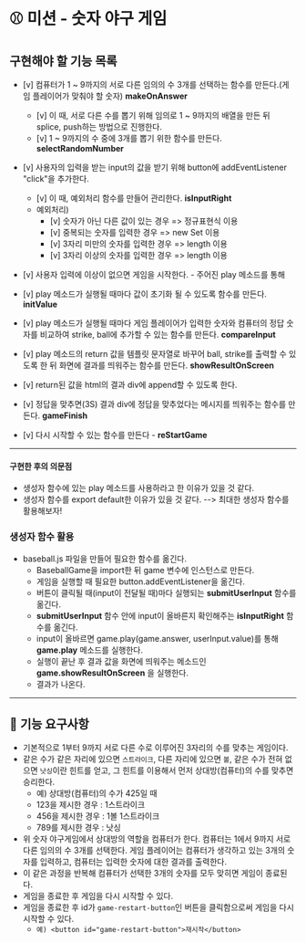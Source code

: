 # ⚾ 미션 - 숫자 야구 게임

## 구현해야 할 기능 목록

  - [v] 컴퓨터가 1 ~ 9까지의 서로 다른 임의의 수 3개를 선택하는 함수를 만든다.(게임 플레이어가 맞춰야 할 숫자) __makeOnAnswer__
    - [v] 이 때, 서로 다른 수를 뽑기 위해 임의로 1 ~ 9까지의 배열을 만든 뒤 splice, push하는 방법으로 진행한다.
    - [v] 1 ~ 9까지의 수 중에 3개를 뽑기 위한 함수를 만든다.  __selectRandomNumber__
    
  - [v] 사용자의 입력을 받는 input의 값을 받기 위해 button에 addEventListener "click"을 추가한다.
    - [v] 이 때, 예외처리 함수를 만들어 관리한다. __isInputRight__
    - 예외처리) 
      - [v] 숫자가 아닌 다른 값이 있는 경우 => 정규표현식 이용
      - [v] 중복되는 숫자를 입력한 경우 => new Set 이용
      - [v] 3자리 미만의 숫자를 입력한 경우 => length 이용
      - [v] 3자리 이상의 숫자를 입력한 경우 => length 이용
    
  - [v] 사용자 입력에 이상이 없으면 게임을 시작한다. - 주어진 play 메소드를 통해
  - [v] play 메소드가 실행될 때마다 값이 초기화 될 수 있도록 함수를 만든다. __initValue__
  - [v] play 메소드가 실행될 때마다 게임 플레이어가 입력한 숫자와 컴퓨터의 정답 숫자를 비교하여 strike, ball에 추가할 수 있는 함수를 만든다. __compareInput__
  - [v] play 메소드의 return 값을 템플릿 문자열로 바꾸어 ball, strike를 출력할 수 있도록 한 뒤 화면에 결과를 띄워주는 함수를 만든다. __showResultOnScreen__
  - [v] return된 값을 html의 결과 div에 append할 수 있도록 한다.
  
  - [v] 정답을 맞추면(3S) 결과 div에 정답을 맞추었다는 메시지를 띄워주는 함수를 만든다. __gameFinish__
  
  - [v] 다시 시작할 수 있는 함수를 만든다 - __reStartGame__
 
---

#### 구현한 후의 의문점

  - 생성자 함수에 있는 play 메소드를 사용하라고 한 이유가 있을 것 같다.
  - 생성자 함수를 export default한 이유가 있을 것 같다. 
  --> 최대한 생성자 함수를 활용해보자!
  
### 생성자 함수 활용
  - baseball.js 파일을 만들어 필요한 함수를 옮긴다.
    - BaseballGame을 import한 뒤 game 변수에 인스턴스로 만든다.
    - 게임을 실행할 때 필요한 button.addEventListener을 옮긴다.
    - 버튼이 클릭될 때(input이 전달될 때)마다 실행되는 __submitUserInput__ 함수를 옮긴다.
    - __submitUserInput__ 함수 안에 input이 올바른지 확인해주는 __isInputRight__ 함수를 옮긴다.
    - input이 올바르면 game.play(game.answer, userInput.value)를 통해 __game.play__ 메소드를 실행한다.
    - 실행이 끝난 후 결과 값을 화면에 띄워주는 메소드인 __game.showResultOnScreen__ 을 실행한다.
    - 결과가 나온다.

---

## 🎯 기능 요구사항

- 기본적으로 1부터 9까지 서로 다른 수로 이루어진 3자리의 수를 맞추는 게임이다.
- 같은 수가 같은 자리에 있으면 `스트라이크`, 다른 자리에 있으면 `볼`, 같은 수가 전혀 없으면 `낫싱`이란 힌트를 얻고, 그 힌트를 이용해서 먼저 상대방(컴퓨터)의 수를 맞추면 승리한다.
  - 예) 상대방(컴퓨터)의 수가 425일 때
  - 123을 제시한 경우 : 1스트라이크
  - 456을 제시한 경우 : 1볼 1스트라이크
  - 789를 제시한 경우 : 낫싱
- 위 숫자 야구게임에서 상대방의 역할을 컴퓨터가 한다. 컴퓨터는 1에서 9까지 서로 다른 임의의 수 3개를 선택한다. 게임 플레이어는 컴퓨터가 생각하고 있는 3개의 숫자를 입력하고, 컴퓨터는 입력한 숫자에 대한 결과를 출력한다.
- 이 같은 과정을 반복해 컴퓨터가 선택한 3개의 숫자를 모두 맞히면 게임이 종료된다.
- 게임을 종료한 후 게임을 다시 시작할 수 있다.
- 게임을 종료한 후 id가 `game-restart-button`인 버튼을 클릭함으로써 게임을 다시 시작할 수 있다. 
  - `예) <button id="game-restart-button">재시작</button>`
